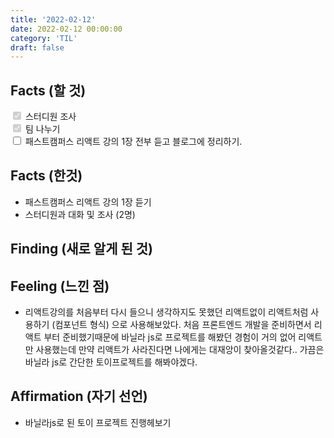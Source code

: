 ```yaml
---
title: '2022-02-12'
date: 2022-02-12 00:00:00
category: 'TIL'
draft: false
---
```


## Facts (할 것)

<input type=checkbox checked disabled/> 스터디원 조사 <br />
<input type=checkbox checked disabled/> 팀 나누기 <br />
<input type=checkbox disabeld/> 패스트캠퍼스 리액트 강의 1장 전부 듣고 블로그에 정리하기. <br />

## Facts (한것)
- 패스트캠퍼스 리액트 강의 1장 듣기
- 스터디원과 대화 및 조사 (2명)

## Finding (새로 알게 된 것)


## Feeling (느낀 점)

- 리액트강의를 처음부터 다시 들으니 생각하지도 못했던 리액트없이 리액트처럼 사용하기 (컴포넌트 형식) 으로 사용해보았다.
처음 프론트엔드 개발을 준비하면서 리액트 부터 준비했기때문에 바닐라 js로 프로젝트를 해봤던 경험이 거의 없어 리액트만 사용했는데
만약 리액트가 사라진다면 나에게는 대재앙이 찾아올것같다.. 가끔은 바닐라 js로 간단한 토이프로젝트를 해봐야겠다.


## Affirmation (자기 선언)

- 바닐라js로 된 토이 프로젝트 진행헤보기
